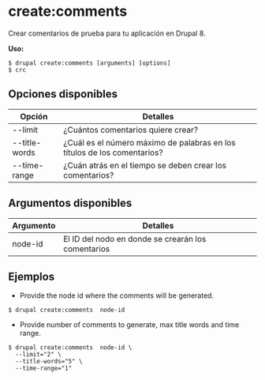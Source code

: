 # create:comments
Crear comentarios de prueba para tu aplicación en Drupal 8.

**Uso:**
```
$ drupal create:comments [arguments] [options]
$ crc  
```

## Opciones disponibles
Opción | Detalles
-------|-------------
--limit | ¿Cuántos comentarios quiere crear?
--title-words | ¿Cuál es el número máximo de palabras en los títulos de los comentarios?
--time-range | ¿Cuán atrás en el tiempo se deben crear los comentarios?

## Argumentos disponibles
Argumento | Detalles
---------|-------------
node-id | El ID del nodo en donde se crearán los comentarios

## Ejemplos
* Provide the node id where the comments will be generated.
```
$ drupal create:comments  node-id
```
* Provide number of comments to generate, max title words and time range.
```
$ drupal create:comments  node-id \
  --limit="2" \
  --title-words="5" \
  --time-range="1"

```
